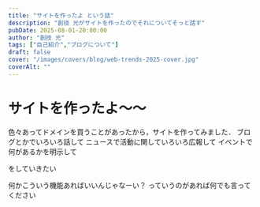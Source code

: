 ```yaml
---
title: "サイトを作ったよ という話"
description: "創技 光がサイトを作ったのでそれについてそっと話す"
pubDate: 2025-08-01-20:00:00
author: "創技 光"
tags: ["自己紹介","ブログについて"]
draft: false
cover: "/images/covers/blog/web-trends-2025-cover.jpg"
coverAlt: ""
---
```


# サイトを作ったよ～～
色々あってドメインを買うことがあったから，サイトを作ってみました．
ブログとかでいろいろ話して
ニュースで活動に関していろいろ広報して
イベントで何があるかを明示して

をしていきたい

何かこういう機能あればいいんじゃなーい？
っていうのがあれば何でも言ってください

    